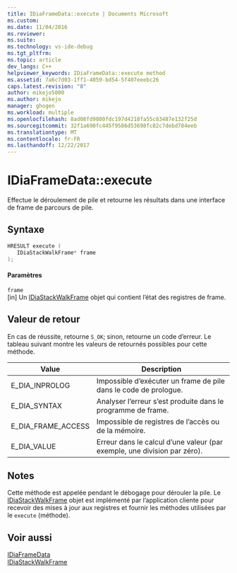 ```yaml
---
title: IDiaFrameData::execute | Documents Microsoft
ms.custom: 
ms.date: 11/04/2016
ms.reviewer: 
ms.suite: 
ms.technology: vs-ide-debug
ms.tgt_pltfrm: 
ms.topic: article
dev_langs: C++
helpviewer_keywords: IDiaFrameData::execute method
ms.assetid: 7a6c7d03-1ff1-4059-bd54-5f407eeebc26
caps.latest.revision: "8"
author: mikejo5000
ms.author: mikejo
manager: ghogen
ms.workload: multiple
ms.openlocfilehash: 8ad08fd9800fdc197d4218fa55c83487e132f25d
ms.sourcegitcommit: 32f1a690fc445f9586d53698fc82c7debd784eeb
ms.translationtype: MT
ms.contentlocale: fr-FR
ms.lasthandoff: 12/22/2017
---
```

# <a name="idiaframedataexecute"></a>IDiaFrameData::execute
Effectue le déroulement de pile et retourne les résultats dans une interface de frame de parcours de pile.  
  
## <a name="syntax"></a>Syntaxe  
  
```C++  
HRESULT execute (   
   IDiaStackWalkFrame* frame  
);  
```  
  
#### <a name="parameters"></a>Paramètres  
 `frame`  
 [in] Un [IDiaStackWalkFrame](../../debugger/debug-interface-access/idiastackwalkframe.md) objet qui contient l’état des registres de frame.  
  
## <a name="return-value"></a>Valeur de retour  
 En cas de réussite, retourne `S_OK`; sinon, retourne un code d’erreur. Le tableau suivant montre les valeurs de retournés possibles pour cette méthode.  
  
|Value|Description|  
|-----------|-----------------|  
|E_DIA_INPROLOG|Impossible d’exécuter un frame de pile dans le code de prologue.|  
|E_DIA_SYNTAX|Analyser l’erreur s’est produite dans le programme de frame.|  
|E_DIA_FRAME_ACCESS|Impossible de registres de l’accès ou de la mémoire.|  
|E_DIA_VALUE|Erreur dans le calcul d’une valeur (par exemple, une division par zéro).|  
  
## <a name="remarks"></a>Notes  
 Cette méthode est appelée pendant le débogage pour dérouler la pile. Le [IDiaStackWalkFrame](../../debugger/debug-interface-access/idiastackwalkframe.md) objet est implémenté par l’application cliente pour recevoir des mises à jour aux registres et fournir les méthodes utilisées par le `execute` (méthode).  
  
## <a name="see-also"></a>Voir aussi  
 [IDiaFrameData](../../debugger/debug-interface-access/idiaframedata.md)   
 [IDiaStackWalkFrame](../../debugger/debug-interface-access/idiastackwalkframe.md)